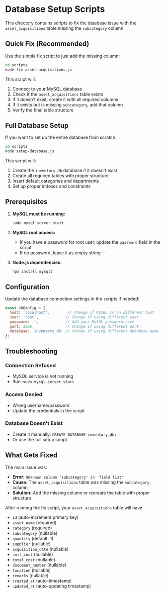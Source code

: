 # Database Setup Scripts

This directory contains scripts to fix the database issue with the `asset_acquisitions` table missing the `subcategory` column.

## Quick Fix (Recommended)

Use the simple fix script to just add the missing column:

```bash
cd scripts
node fix-asset-acquisitions.js
```

This script will:
1. Connect to your MySQL database
2. Check if the `asset_acquisitions` table exists
3. If it doesn't exist, create it with all required columns
4. If it exists but is missing `subcategory`, add that column
5. Verify the final table structure

## Full Database Setup

If you want to set up the entire database from scratch:

```bash
cd scripts
node setup-database.js
```

This script will:
1. Create the `inventory_db` database if it doesn't exist
2. Create all required tables with proper structure
3. Insert default categories and departments
4. Set up proper indexes and constraints

## Prerequisites

1. **MySQL must be running:**
   ```bash
   sudo mysql.server start
   ```

2. **MySQL root access:**
   - If you have a password for root user, update the `password` field in the script
   - If no password, leave it as empty string `''`

3. **Node.js dependencies:**
   ```bash
   npm install mysql2
   ```

## Configuration

Update the database connection settings in the scripts if needed:

```javascript
const dbConfig = {
  host: 'localhost',        // Change if MySQL is on different host
  user: 'root',            // Change if using different user
  password: '',            // Add your MySQL password here
  port: 3306,              // Change if using different port
  database: 'inventory_db' // Change if using different database name
};
```

## Troubleshooting

### Connection Refused
- MySQL service is not running
- Run: `sudo mysql.server start`

### Access Denied
- Wrong username/password
- Update the credentials in the script

### Database Doesn't Exist
- Create it manually: `CREATE DATABASE inventory_db;`
- Or use the full setup script

## What Gets Fixed

The main issue was:
- **Error:** `Unknown column 'subcategory' in 'field list'`
- **Cause:** The `asset_acquisitions` table was missing the `subcategory` column
- **Solution:** Add the missing column or recreate the table with proper structure

After running the fix script, your `asset_acquisitions` table will have:
- `id` (auto-increment primary key)
- `asset_name` (required)
- `category` (required)
- `subcategory` (nullable)
- `quantity` (default: 1)
- `supplier` (nullable)
- `acquisition_date` (nullable)
- `unit_cost` (nullable)
- `total_cost` (nullable)
- `document_number` (nullable)
- `location` (nullable)
- `remarks` (nullable)
- `created_at` (auto-timestamp)
- `updated_at` (auto-updating timestamp) 